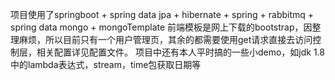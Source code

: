 项目使用了springboot + spring data jpa + hibernate + spring + rabbitmq + spring data mongo + mongoTemplate
前端模板是网上下载的bootstrap，因整理麻烦，所以目前只有一个用户管理页，其余的都需要使用get请求直接去访问控制层，相关配置详见配置文件。
项目中还有本人平时搞的一些小demo，如jdk 1.8中的lambda表达式，stream，time包获取日期等

